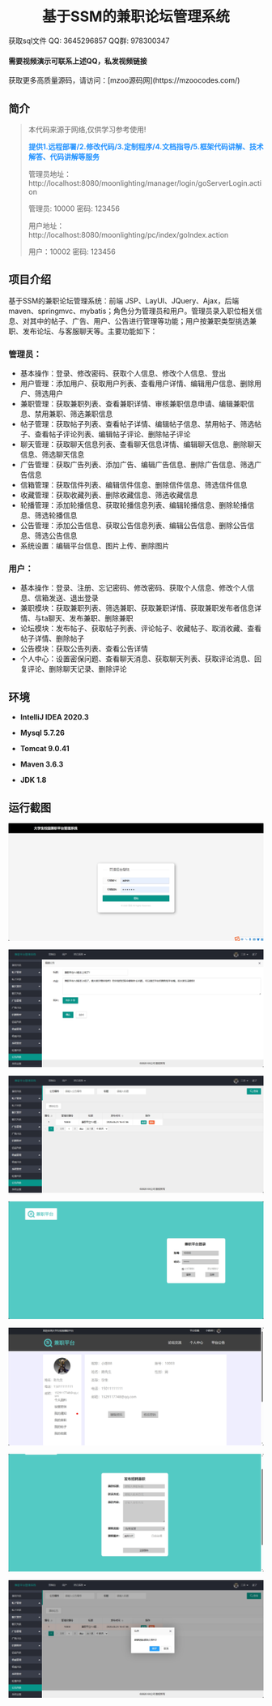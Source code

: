<p><h1 align="center">基于SSM的兼职论坛管理系统</h1></p>

<p> 获取sql文件 QQ: 3645296857 QQ群: 978300347 </p>
<h4> 需要视频演示可联系上述QQ，私发视频链接 </h4>
<p> 获取更多高质量源码，请访问：[mzoo源码网](https://mzoocodes.com/)</p>

## 简介

> 本代码来源于网络,仅供学习参考使用!
>
> <b style="color: dodgerblue"> 提供1.远程部署/2.修改代码/3.定制程序/4.文档指导/5.框架代码讲解、技术解答、代码讲解等服务 </b>
>
> 管理员地址：http://localhost:8080/moonlighting/manager/login/goServerLogin.action
> 
> 管理员: 10000 密码: 123456
>
> 用户地址：http://localhost:8080/moonlighting/pc/index/goIndex.action
> 
> 用户：10002 密码: 123456
>

## 项目介绍

基于SSM的兼职论坛管理系统：前端 JSP、LayUI、JQuery、Ajax，后端 maven、springmvc、mybatis；角色分为管理员和用户。管理员录入职位相关信息、对其中的帖子、广告、用户、公告进行管理等功能；用户按兼职类型挑选兼职、发布论坛、与客服聊天等。主要功能如下：

### 管理员：

- 基本操作：登录、修改密码、获取个人信息、修改个人信息、登出
- 用户管理：添加用户、获取用户列表、查看用户详情、编辑用户信息、删除用户、筛选用户
- 兼职管理：获取兼职列表、查看兼职详情、审核兼职信息申请、编辑兼职信息、禁用兼职、筛选兼职信息
- 帖子管理：获取帖子列表、查看帖子详情、编辑帖子信息、禁用帖子、筛选帖子、查看帖子评论列表、编辑帖子评论、删除帖子评论
- 聊天管理：获取聊天信息列表、查看聊天信息详情、编辑聊天信息、删除聊天信息、筛选聊天信息
- 广告管理：获取广告列表、添加广告、编辑广告信息、删除广告信息、筛选广告信息
- 信箱管理：获取信件列表、编辑信件信息、删除信件信息、筛选信件信息
- 收藏管理：获取收藏列表、删除收藏信息、筛选收藏信息
- 轮播管理：添加轮播信息、获取轮播信息列表、编辑轮播信息、删除轮播信息、筛选轮播信息
- 公告管理：添加公告信息、获取公告信息列表、编辑公告信息、删除公告信息、筛选公告信息
- 系统设置：编辑平台信息、图片上传、删除图片

### 用户：

- 基本操作：登录、注册、忘记密码、修改密码、获取个人信息、修改个人信息、信箱发送、退出登录
- 兼职模块：获取兼职列表、筛选兼职、获取兼职详情、获取兼职发布者信息详情、与ta聊天、发布兼职、删除兼职
- 论坛模块：发布帖子、获取帖子列表、评论帖子、收藏帖子、取消收藏、查看帖子详情、删除帖子
- 公告模块：获取公告列表、查看公告详情
- 个人中心：设置密保问题、查看聊天消息、获取聊天列表、获取评论消息、回复评论、删除聊天记录、删除评论

## 环境

- <b>IntelliJ IDEA 2020.3</b>

- <b>Mysql 5.7.26</b>

- <b>Tomcat 9.0.41</b>

- <b>Maven 3.6.3</b>

- <b>JDK 1.8</b>

## 运行截图
![](screenshot/1.png)

![](screenshot/2.png)

![](screenshot/3.png)

![](screenshot/4.png)

![](screenshot/5.png)

![](screenshot/6.png)

![](screenshot/7.png)
